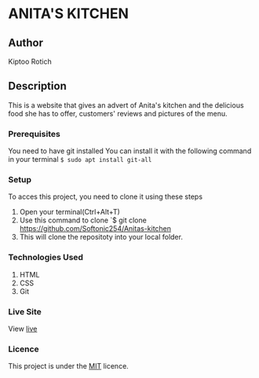 # ANITA'S KITCHEN
## Author
Kiptoo Rotich
## Description
This is a website that gives an advert of Anita's kitchen and the delicious food she has to offer, customers' reviews and pictures of the menu.
### Prerequisites
You need to have git installed
You can install it with the following command in your terminal
`$ sudo apt install git-all`
### Setup
To acces this project, you need to clone it using these steps
1. Open your terminal(Ctrl+Alt+T)
2. Use this command to clone `$ git clone https://github.com/Softonic254/Anitas-kitchen
3. This will clone the repositoty into your local folder.
### Technologies Used
1. HTML
2. CSS
3. Git
### Live Site
View [live](https://softonic254.github.io/Anitas-kitchen/)
### Licence
This project is under the  [MIT](LICENCE) licence.
